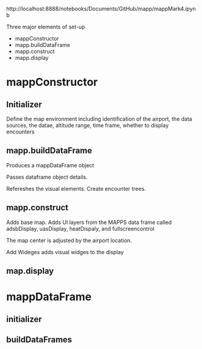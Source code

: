 http://localhost:8888/notebooks/Documents/GitHub/mapp/mappMark4.ipynb


Three major elements of set-up
* mappConstructor
* mapp.buildDataFrame
* mapp.construct
* mapp.display

# mappConstructor


## Initializer

Define the map environment including identification of the airport, the data sources, the datae, altitude range, time frame, whether to display encounters



## mapp.buildDataFrame


Produces a mappDataFrame object

Passes dataframe object details.

Refereshes the visual elements.  Create encounter trees.

## mapp.construct

Adds base map.  Adds UI layers from the MAPPS data frame called adsbDisplay, uasDisplay, heatDispaly, and fullscreencontrol

The map center is adjusted by the airport location.

Add Wideges adds visual widges to the display

## map.display



# mappDataFrame

## initializer

## buildDataFrames


